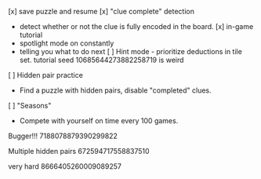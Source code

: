 [x] save puzzle and resume
[x] "clue complete" detection
  - detect whether or not the clue is fully encoded in the board.
[x] in-game tutorial
  - spotlight mode on constantly
  - telling you what to do next
[ ] Hint mode - prioritize deductions in tile set.
  tutorial seed 10685644273882258719 is weird

[ ] Hidden pair practice
  - Find a puzzle with hidden pairs, disable "completed" clues.

[ ] "Seasons"
  - Compete with yourself on time every 100 games.

Bugger!!!
  7188078879390299822


Multiple hidden pairs
672594717558837510


very hard
8666405260009089257
